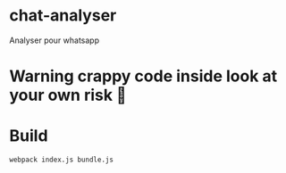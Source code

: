 # chat-analyser
Analyser pour whatsapp


# Warning crappy code inside look at your own risk 🙈

# Build
```sh
webpack index.js bundle.js
```


